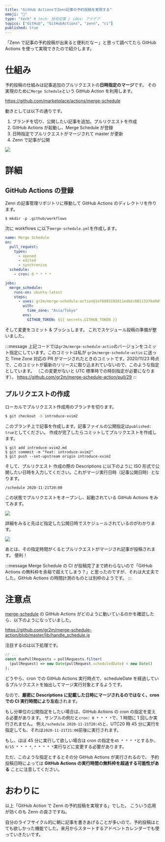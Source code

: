 ```yaml
---
title: "GitHub ActionsでZenn記事の予約投稿を実現する"
emoji: "📆"
type: "tech" # tech: 技術記事 / idea: アイデア
topics: ["GitHub", "GitHubActions", "zenn", "ci"]
published: true
---
```


「Zenn で記事の予約投稿が出来ると便利だなー」と思って調べてたら GitHub Actions を使って実現できたので紹介します。

# 仕組み

予約投稿の仕組みは記事追加のプルリクエストの**日時指定のマージ**です。
その実現のために`Merge Schedule`という GitHub Action を利用します。

https://github.com/marketplace/actions/merge-schedule

動きとしては以下の通りです。

1. ブランチを切り、公開したい記事を追加。プルリクエストを作成
2. GitHub Actions が起動し、Merge Schedule が登録
3. 日時指定でプルリクエストがマージされて master が更新
4. Zenn で記事が公開

![](https://storage.googleapis.com/zenn-user-upload/8uuxlktwapge6mnn28cvzyu95rec)

# 詳細

## GitHub Actions の登録

Zenn の記事管理リポジトリに移動して GitHub Actions のディレクトリを作ります。

```
$ mkdir -p .github/workflows
```

次に workflows に以下`merge-schedule.yml`を作成します。

```yml
name: Merge Schedule
on:
  pull_request:
    types:
      - opened
      - edited
      - synchronize
  schedule:
    - cron: 0 * * * *

jobs:
  merge_schedule:
    runs-on: ubuntu-latest
    steps:
      - uses: gr2m/merge-schedule-action@1ef6893192811edbec08113370a9d973922e84c7
        with:
          time_zone: "Asia/Tokyo"
        env:
          GITHUB_TOKEN: ${{ secrets.GITHUB_TOKEN }}
```

そして変更をコミット & プッシュします。
これでスケジュール投稿の準備が整いました。

:::message
上記コードでは`gr2m/merge-schedule-actio`のバージョンをコミット指定にしています。このコミットは私が `gr2m/merge-schedule-actio` に送った Time Zone 対応の PR がマージされたときのコミットです。2020/11/23 時点で、このコミットが最新のリリースに取り込まれていないので、このような指定としています。
（この変更がないと UTC 標準時での時刻指定が必要になります）。
https://github.com/gr2m/merge-schedule-action/pull/29
:::

## プルリクエストの作成

ローカルでプルリクエスト作成用のブランチを切ります。

```bash
$ git checkout -b introduce-xvim2
```

このブランチ上で記事を作成します。記事ファイルの公開指定は`published: true`としてください。
作成が完了したらコミットしてプルリクエストを作成します。

```
$ git add introduce-xvim2.md
$ git commmit -m "feat: introduce-xvim2"
$ git push --set-upstream origin introduce-xvim2
```

そして、プルリクエスト 作成の際の Descriptions に以下のように ISO 形式で公開したい日時を入力してください。これがマージ実行日時（記事公開日時）となります。

```
/schedule 2020-11-21T20:00
```

この状態でプルリクエストをオープンし、起動されている GitHub Actions をみてみます。

![](https://storage.googleapis.com/zenn-user-upload/sn2p1i10c090ykys61xe1me7band)

詳細をみると先ほど指定した公開日時でスケジュールされているのがわかります。

![](https://storage.googleapis.com/zenn-user-upload/phk5d1q2y6lvi43bpiki6yjjoukx)

あとは、その指定時間がくるとプルリクエストがマージされ記事が投稿されます。
便利！

:::message
Merge Schedule の CI が投稿完了まで終わらないので「GitHub Actions の無料枠を余裕で超えてしまう？」と思ったのですが、それは大丈夫でした。GitHub Actions の時間計測のものとは別枠のようです。
:::

# 注意点

[merge-schedule](https://github.com/marketplace/actions/merge-schedule) の GitHub Actions がどのように動いているのかを確認したら、以下のようになっていました。

https://github.com/gr2m/merge-schedule-action/blob/master/lib/handle_schedule.js

注目するのは以下処理です。

```js
// ...
const duePullRequests = pullRequests.filter(
  (pullRequest) => new Date(pullRequest.scheduledDate) < new Date()
);
```

どうやら、cron での GitHub Actions 実行時点で、scheduleDate を経過しているプルリクエストを抽出してマージ実行対象とするようです。

なので、**厳密に Descriptions に記載した日時にマージされるのではなく、cron での CI 実行時間により左右**されます。

もし分単位の公開指定をしたい場合は、GitHub Actions の cron の指定を変える必要があります。
サンプルの例だと`cron: 0 * * * *`で、1 時間に 1 回しか実行されません。
例え`/schedule 2020-11-21T20:45`と、UTC20 時 45 分に実行を指定しても、それは`2020-11-21T21:00`前後に実行されます。

もし、ほぼ 45 分に実行して欲しい場合は cron の指定を`45 * * * *`とするか、`0/15 * * * *`, `* * * * *`実行などに変更する必要があります。

ただ、このような指定とするとその分 GitHub Actions が実行されるので、 予約投稿日時によっては **GitHub Actions の実行時間の無料枠を超過する可能性がある** ことに注意してください。

# おわりに

以上「GitHub Action で Zenn の予約投稿を実現する」でした。
こういう応用が効くのも Zenn の良さですね。

自分のライフサイクル的に朝に記事を書きあげることが多いので、予約投稿はとても欲しかった機能でした。来月からスタートするアドベントカレンダーでも使っていきたいです。
